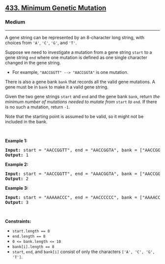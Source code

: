 <h2><a href="https://leetcode.com/problems/minimum-genetic-mutation/">433. Minimum Genetic Mutation</a></h2><h3>Medium</h3><hr><div style="user-select: auto;"><p style="user-select: auto;">A gene string can be represented by an 8-character long string, with choices from <code style="user-select: auto;">'A'</code>, <code style="user-select: auto;">'C'</code>, <code style="user-select: auto;">'G'</code>, and <code style="user-select: auto;">'T'</code>.</p>

<p style="user-select: auto;">Suppose we need to investigate a mutation from a gene string <code style="user-select: auto;">start</code> to a gene string <code style="user-select: auto;">end</code> where one mutation is defined as one single character changed in the gene string.</p>

<ul style="user-select: auto;">
	<li style="user-select: auto;">For example, <code style="user-select: auto;">"AACCGGTT" --&gt; "AACCGGTA"</code> is one mutation.</li>
</ul>

<p style="user-select: auto;">There is also a gene bank <code style="user-select: auto;">bank</code> that records all the valid gene mutations. A gene must be in <code style="user-select: auto;">bank</code> to make it a valid gene string.</p>

<p style="user-select: auto;">Given the two gene strings <code style="user-select: auto;">start</code> and <code style="user-select: auto;">end</code> and the gene bank <code style="user-select: auto;">bank</code>, return <em style="user-select: auto;">the minimum number of mutations needed to mutate from </em><code style="user-select: auto;">start</code><em style="user-select: auto;"> to </em><code style="user-select: auto;">end</code>. If there is no such a mutation, return <code style="user-select: auto;">-1</code>.</p>

<p style="user-select: auto;">Note that the starting point is assumed to be valid, so it might not be included in the bank.</p>

<p style="user-select: auto;">&nbsp;</p>
<p style="user-select: auto;"><strong style="user-select: auto;">Example 1:</strong></p>

<pre style="user-select: auto;"><strong style="user-select: auto;">Input:</strong> start = "AACCGGTT", end = "AACCGGTA", bank = ["AACCGGTA"]
<strong style="user-select: auto;">Output:</strong> 1
</pre>

<p style="user-select: auto;"><strong style="user-select: auto;">Example 2:</strong></p>

<pre style="user-select: auto;"><strong style="user-select: auto;">Input:</strong> start = "AACCGGTT", end = "AAACGGTA", bank = ["AACCGGTA","AACCGCTA","AAACGGTA"]
<strong style="user-select: auto;">Output:</strong> 2
</pre>

<p style="user-select: auto;"><strong style="user-select: auto;">Example 3:</strong></p>

<pre style="user-select: auto;"><strong style="user-select: auto;">Input:</strong> start = "AAAAACCC", end = "AACCCCCC", bank = ["AAAACCCC","AAACCCCC","AACCCCCC"]
<strong style="user-select: auto;">Output:</strong> 3
</pre>

<p style="user-select: auto;">&nbsp;</p>
<p style="user-select: auto;"><strong style="user-select: auto;">Constraints:</strong></p>

<ul style="user-select: auto;">
	<li style="user-select: auto;"><code style="user-select: auto;">start.length == 8</code></li>
	<li style="user-select: auto;"><code style="user-select: auto;">end.length == 8</code></li>
	<li style="user-select: auto;"><code style="user-select: auto;">0 &lt;= bank.length &lt;= 10</code></li>
	<li style="user-select: auto;"><code style="user-select: auto;">bank[i].length == 8</code></li>
	<li style="user-select: auto;"><code style="user-select: auto;">start</code>, <code style="user-select: auto;">end</code>, and <code style="user-select: auto;">bank[i]</code> consist of only the characters <code style="user-select: auto;">['A', 'C', 'G', 'T']</code>.</li>
</ul>
</div>